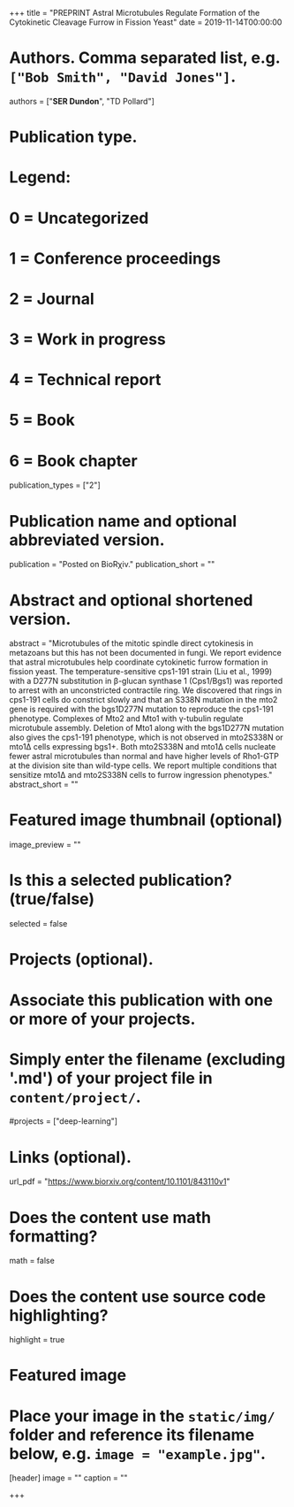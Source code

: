 +++
title = "PREPRINT Astral Microtubules Regulate Formation of the Cytokinetic Cleavage Furrow in Fission Yeast"
date = 2019-11-14T00:00:00

# Authors. Comma separated list, e.g. `["Bob Smith", "David Jones"]`.
authors = ["**SER Dundon**", "TD Pollard"]

# Publication type.
# Legend:
# 0 = Uncategorized
# 1 = Conference proceedings
# 2 = Journal
# 3 = Work in progress
# 4 = Technical report
# 5 = Book
# 6 = Book chapter
publication_types = ["2"]

# Publication name and optional abbreviated version.
publication = "Posted on BioRχiv."
publication_short = ""

# Abstract and optional shortened version.
abstract = "Microtubules of the mitotic spindle direct cytokinesis in metazoans but this has not been documented in fungi. We report evidence that astral microtubules help coordinate cytokinetic furrow formation in fission yeast. The temperature-sensitive cps1-191 strain (Liu et al., 1999) with a D277N substitution in β-glucan synthase 1 (Cps1/Bgs1) was reported to arrest with an unconstricted contractile ring. We discovered that rings in cps1-191 cells do constrict slowly and that an S338N mutation in the mto2 gene is required with the bgs1D277N mutation to reproduce the cps1-191 phenotype. Complexes of Mto2 and Mto1 with γ-tubulin regulate microtubule assembly. Deletion of Mto1 along with the bgs1D277N mutation also gives the cps1-191 phenotype, which is not observed in mto2S338N or mto1Δ cells expressing bgs1+. Both mto2S338N and mto1Δ cells nucleate fewer astral microtubules than normal and have higher levels of Rho1-GTP at the division site than wild-type cells. We report multiple conditions that sensitize mto1Δ and mto2S338N cells to furrow ingression phenotypes."
abstract_short = ""

# Featured image thumbnail (optional)
image_preview = ""

# Is this a selected publication? (true/false)
selected = false

# Projects (optional).
#   Associate this publication with one or more of your projects.
#   Simply enter the filename (excluding '.md') of your project file in `content/project/`.
#projects = ["deep-learning"]

# Links (optional).
url_pdf = "https://www.biorxiv.org/content/10.1101/843110v1"

# Does the content use math formatting?
math = false

# Does the content use source code highlighting?
highlight = true

# Featured image
# Place your image in the `static/img/` folder and reference its filename below, e.g. `image = "example.jpg"`.
[header]
image = ""
caption = ""

+++
